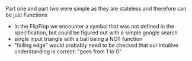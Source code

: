 Part one and part two were simple as they are stateless and therefore can be just Functions

- In the FlipFlop we encounter a symbol that was not defined in the specification, but could be figured out with a simple google search
 - single input triangle with a ball being a NOT function
- "falling edge" would probably need to be checked that our intuitive understanding is correct: "goes from 1 to 0"

